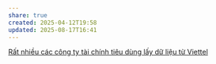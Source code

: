 ```yaml
---
share: true
created: 2025-04-12T19:58
updated: 2025-08-17T16:41
---
```

[Rất nhiều các công ty tài chính tiêu dùng lấy dữ liệu từ Viettel](./R%E1%BA%A5t%20nhi%E1%BB%81u%20c%C3%A1c%20c%C3%B4ng%20ty%20t%C3%A0i%20ch%C3%ADnh%20ti%C3%AAu%20d%C3%B9ng%20l%E1%BA%A5y%20d%E1%BB%AF%20li%E1%BB%87u%20t%E1%BB%AB%20Viettel.md)
